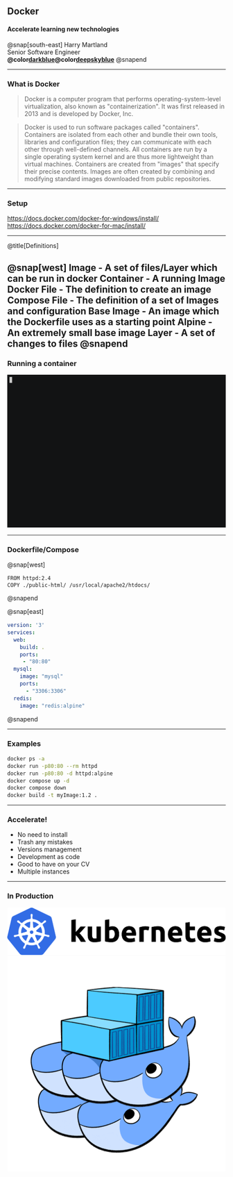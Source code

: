## Docker
#### Accelerate learning new technologies
  
  @snap[south-east]
  Harry Martland  
  Senior Software Engineer  
  **@color[darkblue](Booking)@color[deepskyblue](Go)**
  @snapend
  
---

### What is Docker
>Docker is a computer program that performs operating-system-level virtualization, also known as "containerization". 
>It was first released in 2013 and is developed by Docker, Inc.

>Docker is used to run software packages called "containers". 
>Containers are isolated from each other and bundle their own tools, libraries and configuration files; 
>they can communicate with each other through well-defined channels. 
>All containers are run by a single operating system kernel and are thus more lightweight than virtual machines. 
>Containers are created from "images" that specify their precise contents. 
>Images are often created by combining and modifying standard images downloaded from public repositories.
---

### Setup

<https://docs.docker.com/docker-for-windows/install/>
<https://docs.docker.com/docker-for-mac/install/>

---
@title[Definitions]

@snap[west]
Image - A set of files/Layer which can be run in docker
Container - A running Image
Docker File - The definition to create an image
Compose File - The definition of a set of Images and configuration
Base Image - An image which the Dockerfile uses as a starting point
Alpine - An extremely small base image
Layer - A set of changes to files
@snapend
---

### Running a container

![docker-run-httpd](images/docker-run-httpd.gif)

---

### Dockerfile/Compose

@snap[west]
```
FROM httpd:2.4
COPY ./public-html/ /usr/local/apache2/htdocs/
```
@snapend

@snap[east]
```yaml
version: '3'
services:
  web:
    build: .
    ports:
     - "80:80"
  mysql:
    image: "mysql"
    ports:
      - "3306:3306"
  redis:
    image: "redis:alpine"
```
@snapend

---

### Examples

```bash
docker ps -a
docker run -p80:80 --rm httpd
docker run -p80:80 -d httpd:alpine
docker compose up -d
docker compose down
docker build -t myImage:1.2 .
```
---

### Accelerate!

 - No need to install
 - Trash any mistakes
 - Versions management
 - Development as code
 - Good to have on your CV
 - Multiple instances

---

### In Production

![Kubernetes Logo](images/kubernetes-logo.png)
![Docker Logo](images/docker-logo.png)
